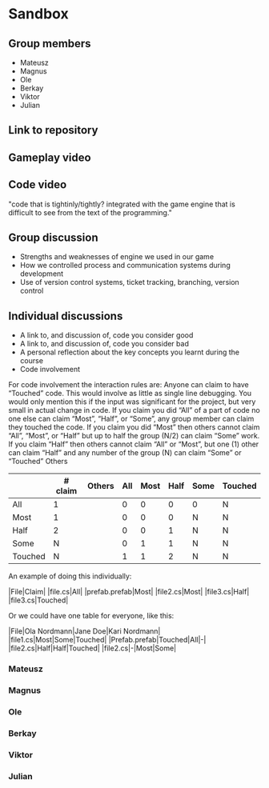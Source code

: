 # Sandbox 

## Group members

* Mateusz
* Magnus
* Ole
* Berkay
* Viktor
* Julian

## Link to repository

## Gameplay video

## Code video
"code that is tightinly/tightly? integrated with the game engine that is difficult to see from the text of the programming."

## Group discussion
* Strengths and weaknesses of engine we used in our game
* How we controlled process and communication systems during development
* Use of version control systems, ticket tracking, branching, version control


## Individual discussions
* A link to, and discussion of, code you consider good
* A link to, and discussion of, code you consider bad
* A personal reflection about the key concepts you learnt during the course
* Code involvement


For code involvement the interaction rules are:
Anyone can claim to have “Touched” code. This would involve as little as single line debugging. You would only mention this if the input was significant for the project, but very small in actual change in code.
If you claim you did “All” of a part of code no one else can claim “Most”, “Half”, or “Some”, any group member can claim they touched the code.
If you claim you did “Most” then others cannot claim “All”, “Most”, or “Half” but up to half the group (N/2) can claim “Some” work.
If you claim “Half” then others cannot claim “All” or “Most”, but one (1) other can claim “Half” and any number of the group (N) can claim “Some” or “Touched” Others

| | # claim |Others| All	| Most | Half | Some | Touched |
|----|----|-|----|----|----|----|----|
| All	| 1 || 0 | 0 | 0 | 0 | N |
| Most | 1 || 0 | 0 | 0 | N | N |
| Half | 2 || 0 | 0 | 1 | N | N |
| Some | N || 0 | 1 | 1 | N | N |
| Touched | N || 1 | 1 | 2 | N | N |

An example of doing this individually:

|File|Claim|
|file.cs|All|
|prefab.prefab|Most|
|file2.cs|Most|
|file3.cs|Half|
|file3.cs|Touched|

Or we could have one table for everyone, like this:

|File|Ola Nordmann|Jane Doe|Kari Nordmann|
|file1.cs|Most|Some|Touched|
|Prefab.prefab|Touched|All|-|
|file2.cs|Half|Half|Touched|
|file2.cs|-|Most|Some|



### Mateusz

### Magnus

### Ole

### Berkay

### Viktor

### Julian
